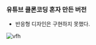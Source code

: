 ### 유튜브 클론코딩 혼자 만든 버전
- 반응형 디자인은 구현하지 못했다.

![vfh](https://user-images.githubusercontent.com/101965666/161689082-1bf37d94-0597-43c9-80d3-817760166e18.PNG)
